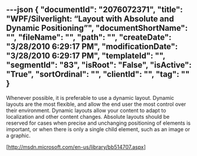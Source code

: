 ---json
{
  "documentId": "2076072371",
  "title": "WPF/Silverlight: “Layout with Absolute and Dynamic Positioning”",
  "documentShortName": "",
  "fileName": "",
  "path": "",
  "createDate": "3/28/2010 6:29:17 PM",
  "modificationDate": "3/28/2010 6:29:17 PM",
  "templateId": "",
  "segmentId": "83",
  "isRoot": "False",
  "isActive": "True",
  "sortOrdinal": "",
  "clientId": "",
  "tag": ""
}
---

Whenever possible, it is preferable to use a dynamic layout. Dynamic layouts are the most flexible, and allow the end user the most control over their environment. Dynamic layouts allow your content to adapt to localization and other content changes. Absolute layouts should be reserved for cases when precise and unchanging positioning of elements is important, or when there is only a single child element, such as an image or a graphic.

[http://msdn.microsoft.com/en-us/library/bb514707.aspx]
